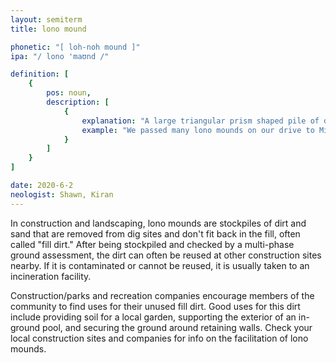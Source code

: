 ```yaml
---
layout: semiterm
title: lono mound

phonetic: "[ loh-noh mound ]"
ipa: "/ lono 'maʊnd /"

definition: [
	{
		pos: noun,
		description: [
			{
				explanation: "A large triangular prism shaped pile of dirt formed at a construction site.",
				example: "We passed many lono mounds on our drive to Michigan."
			}
		]
	}
]

date: 2020-6-2
neologist: Shawn, Kiran
---
```


<p class="info-text">In construction and landscaping, lono mounds are stockpiles of dirt and sand that are removed from dig sites and don't fit back in the fill, often called "fill dirt." After being stockpiled and checked by a multi-phase ground assessment, the dirt can often be reused at other construction sites nearby. If it is contaminated or cannot be reused, it is usually taken to an incineration facility.</p>

<p class="info-text">Construction/parks and recreation companies encourage members of the community to find uses for their unused fill dirt. Good uses for this dirt include providing soil for a local garden, supporting the exterior of an in-ground pool, and securing the ground around retaining walls. Check your local construction sites and companies for info on the facilitation of lono mounds.</p>